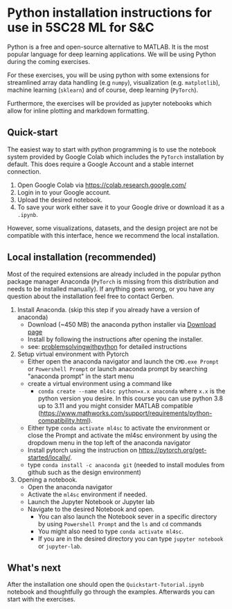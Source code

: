 # Python installation instructions for use in 5SC28 ML for S&C

Python is a free and open-source alternative to MATLAB. It is the most popular language for deep learning applications. We will be using Python during the coming exercises. 

For these exercises, you will be using python with some extensions for streamlined array data handling (e.g `numpy`), visualization (e.g. `matplotlib`), machine learning (`sklearn`) and of course, deep learning (`PyTorch`).

Furthermore, the exercises will be provided as jupyter notebooks which allow for inline plotting and markdown formatting. 

## Quick-start

The easiest way to start with python programming is to use the notebook system provided by Google Colab which includes the `PyTorch` installation by default. This does require a Google Account and a stable internet connection. 

 1. Open Google Colab via https://colab.research.google.com/
 2. Login in to your Google account. 
 3. Upload the desired notebook.
 4. To save your work either save it to your Google drive or download it as a `.ipynb`.

However, some visualizations, datasets, and the design project are not be compatible with this interface, hence we recommend the local installation.

## Local installation (recommended)

Most of the required extensions are already included in the popular python package manager Anaconda (`PyTorch` is missing from this distribution and needs to be installed manually). If anything goes wrong, or you have any question about the installation feel free to contact Gerben. 

 1. Install Anaconda. (skip this step if you already have a version of anaconda)
    * Download (~450 MB) the anaconda python installer via [Download page](https://www.anaconda.com/products/individual) 
    * Install by following the instructions after opening the installer.
    * see: [problemsolvingwithpython](https://problemsolvingwithpython.com/01-Orientation/01.03-Installing-Anaconda-on-Windows/) for detailed instructions
 2. Setup virtual environment with Pytorch
    * Either open the anaconda navigator and launch the `CMD.exe Prompt` or `Powershell Prompt` or launch anaconda prompt by searching "anaconda prompt" in the start menu
    * create a virtual environment using a command like 
      * `conda create --name ml4sc python=x.x anaconda` where `x.x` is the python version you desire. In this course you can use python 3.8 up to 3.11 and you might consider MATLAB compatible (https://www.mathworks.com/support/requirements/python-compatibility.html).
    * Either type `conda activate ml4sc` to activate the environment or close the Prompt and activate the ml4sc environment by using the dropdown menu in the top left of the anaconda navigator
    * Install pytorch using the instruction on https://pytorch.org/get-started/locally/. 
    * type `conda install -c anaconda git` (needed to install modules from github such as the design environment)
 3. Opening a notebook.
    * Open the anaconda navigator
    * Activate the `ml4sc` environment if needed. 
    * Launch the Jupyter Notebook or Jupyter lab
    * Navigate to the desired Notebook and open. 
      * You can also launch the Notebook sever in a specific directory by using `Powershell Prompt` and the `ls` and `cd` commands
      * You might also need to type `conda activate ml4sc`.
      * If you are in the desired directory you can type `jupyter notebook` or `jupyter-lab`.

## What's next

After the installation one should open the `Quickstart-Tutorial.ipynb` notebook and thoughtfully go through the examples. Afterwards you can start with the exercises. 
